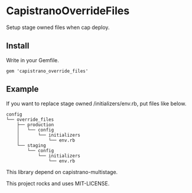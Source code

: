 # CapistranoOverrideFiles

Setup stage owned files when cap deploy.


## Install

Write in your Gemfile.

```
gem 'capistrano_override_files'
```

## Example

If you want to replace stage owned /initializers/env.rb, put files like below.

```
config
└── override_files
    ├── production
    │   └── config
    │       └── initializers
    │           └── env.rb
    └── staging
        └── config
            └── initializers
                └── env.rb
```


This library depend on capistrano-multistage.

This project rocks and uses MIT-LICENSE.
